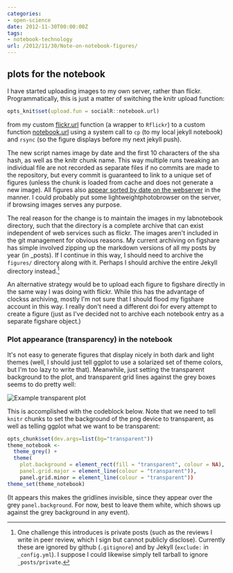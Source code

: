 ```yaml
---
categories:
- open-science
date: 2012-11-30T00:00:00Z
tags:
- notebook-technology
url: /2012/11/30/Note-on-notebook-figures/
---
```


## plots for the notebook

I have started uploading images to my own server, rather than flickr.  Programmatically, this is just a matter of switching the knitr upload function:

```r
opts_knit$set(upload.fun = socialR::notebook.url)
```

from my custom [flickr.url](https://github.com/cboettig/socialR/blob/299f4aeb8cc1a9b31c761dc7c9b14b1d73f7ef25/R/custom_knit.R) function (a wrapper to `Rflickr`) to a custom function [notebook.url](https://github.com/cboettig/socialR/blob/e9a30fd6381c1a8147cbaec0e3886d559de6d48c/R/notebook.R) using a system call to `cp` (to my local jekyll notebook) and `rsync` (so the figure displays before my next jekyll push).  


The new script names image by date and the first 10 characters of the sha hash, as well as the knitr chunk name.  This way multiple runs tweaking an individual file are not recorded as separate files if no commits are made to the repository, but every commit is guaranteed to link to a unique set of figures (unless the chunk is loaded from cache and does not generate a new image).  All figures also [appear sorted by date on the webserver](http://www.carlboettiger.info/2012/assets/figures/) in the manner.  I could probably put some lightweightphotobrowser on the server, if browsing images serves any purpose.  

The real reason for the change is to maintain the images in my labnotebook directory, such that the directory is a complete archive that can exist independent of web services such as flickr.  The images aren't included in the git management for obvious reasons.  My current archiving on figshare has simple involved zipping up the markdown versions of all my posts by year (in _posts).  If I continue in this way, I should need to archive the `figures/` directory along with it.  Perhaps I should archive the entire Jekyll directory instead.[^1]


An alternative strategy would be to upload each figure to figshare directly in the same way I was doing with flickr. While this has the advantage of clockss archiving, mostly I'm not sure that I should flood my figshare account in this way.  I really don't need a different doi for every attempt to create a figure (just as I've decided not to archive each notebook entry as a separate figshare object.)  




### Plot appearance (transparency) in the notebook

It's not easy to generate figures that display nicely in both dark and light themes (well, I should just tell ggplot to use a solarized set of theme colors, but I'm too lazy to write that).  Meanwhile, just setting the transparent background to the plot, and transparent grid lines against the grey boxes seems to do pretty well:

![Example transparent plot](/2012/assets/figures/2012-12-04-046b509f8d-unnamed-chunk-6.png)

This is accomplished with the codeblock below.  Note that we need to tell `knitr` chunks to set the background of the png device to transparent, as well as telling ggplot what we want to be transparent:

```r
opts_chunk$set(dev.args=list(bg="transparent"))
theme_notebook <- 
  theme_grey() + 
  theme(
    plot.background = element_rect(fill = "transparent", colour = NA),
    panel.grid.major = element_line(colour = "transparent")),
    panel.grid.minor = element_line(colour = "transparent"))
theme_set(theme_notebook)
```

(It appears this makes the gridlines invisible, since they appear over the grey `panel.background`.  For now, best to leave them white, which shows up against the grey background in any event).  

[^1]: One challenge this introduces is private posts (such as the reviews I write in peer review, which I sign but cannot publicly disclose).  Currently these are ignored by github (`.gitignore`) and by Jekyll (`exclude:` in `_config.yml`).  I suppose I could likewise simply tell tarball to ignore `_posts/private`.



